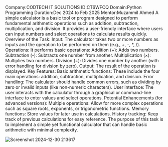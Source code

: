 Company:CODTECH IT SOLUTIONS 
ID:CT6WFCQ
Domain:Python Programming 
Duration:Dec 2024 to Feb 2025
Mentor:Muzammil Ahmed 
A simple calculator is a basic tool or program designed to perform fundamental arithmetic operations such as addition, subtraction, multiplication, and division. It provides a user-friendly interface where users can input numbers and select operations to calculate results quickly.
Overview of the Task:
Input: The calculator takes two or more numbers as inputs and the operation to be performed on them (e.g., +, -, *, /).
Operations: It performs basic operations:
Addition (+): Adds two numbers.
Subtraction (-): Subtracts one number from another.
Multiplication (×): Multiplies two numbers.
Division (÷): Divides one number by another (with error handling for division by zero).
Output: The result of the operation is displayed.
Key Features:
Basic arithmetic functions: These include the four main operations: addition, subtraction, multiplication, and division.
Error handling: The calculator should handle common errors, such as dividing by zero or invalid inputs (like non-numeric characters).
User interface: The user interacts with the calculator through a graphical or command-line interface to enter values and select operations.
Potential Enhancements (for advanced versions):
Multiple operations: Allow for more complex operations such as square roots, exponents, or trigonometric functions.
Memory functions: Store values for later use in calculations.
History tracking: Keep track of previous calculations for easy reference.
The purpose of this task is to implement a simple yet functional calculator that can handle basic arithmetic with minimal complexity.

![Screenshot 2024-12-30 213617](https://github.com/user-attachments/assets/27b423e8-cbb8-4e8c-812e-0c776612e0b1)
